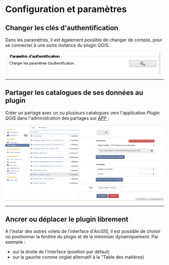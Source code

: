 # Configuration et paramètres

## Changer les clés d'authentification

Dans les paramètres, il est également possible de changer de compte, pour se connecter à une autre instance du plugin QGIS.

![](../../assets/plugin_ArcMap_authentication_button.png "Changer les clés API du plugin")

---

## Partager les catalogues de ses données au plugin

Créer un partage avec un ou plusieurs catalogues vers l'application _Plugin QGIS_ dans l'administration des partages sur [APP](https://app.isogeo.com) ;

![](../../assets/app_share_toPlugin_FR.png "Créer et configurer un partage depuis Isogeo")

---

## Ancrer ou déplacer le plugin librement

A l'instar des autres volets de l'interface d'ArcGIS, il est possible de choisir où positionner la fenêtre du plugin et de la minimiser dynamiquement. Par exemple :

* sur la droite de l'interface (position par défaut)
* sur la gauche comme onglet alternatif à la "Table des matières)


